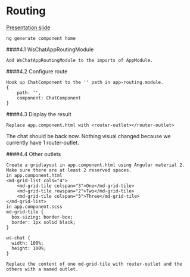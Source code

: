 # Routing
[Presentation slide](http://slides.com/rachnerd/deck-1#/3/50)
```
ng generate component home
```
####4.1 WsChatAppRoutingModule
```
Add WsChatAppRoutingModule to the imports of AppModule.
```
####4.2 Configure route
```
Hook up ChatComponent to the '' path in app-routing.module.
{
    path: '',
    component: ChatComponent
}
```
####4.3 Display the result
```
Replace app.component.html with <router-outlet></router-outlet>
```

The chat should be back now. Nothing visual changed because we currently have 1 router-outlet.

####4.4 Other outlets
```
Create a gridlayout in app.component.html using Angular material 2.
Make sure there are at least 2 reserved spaces.
in app.component.html
<md-grid-list cols="4">
    <md-grid-tile colspan="3">One</md-grid-tile>
    <md-grid-tile rowspan="2">Two</md-grid-tile>
    <md-grid-tile colspan="3">Three</md-grid-tile>
</md-grid-list>
in app.component.scss
md-grid-tile {
  box-sizing: border-box;
  border: 1px solid black;
}

ws-chat {
  width: 100%;
  height: 100%;
}
```

```
Replace the content of one md-grid-tile with router-outlet and the others with a named outlet.
```

####